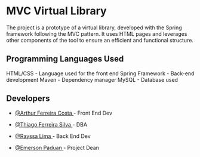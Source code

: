 
# MVC Virtual Library

The project is a prototype of a virtual library, developed with the Spring framework following the MVC pattern. It uses HTML pages and leverages other components of the tool to ensure an efficient and functional structure.


## Programming Languages Used

HTML/CSS - Language used for the front end
Spring Framework - Back-end development
Maven - Dependency manager
MySQL - Database used


## Developers

- [@Arthur Ferreira Costa  ](https://github.com/devArthurF) - Front End Dev

- [@Thiago Ferreira Silva  ](https://github.com/dev-thiagofr) - DBA 

- [@Rayssa Lima  ](https://github.com/limarayssa) - Back End Dev

- [@Emerson Paduan  ](https://github.com/paduandev) - Project Dean

